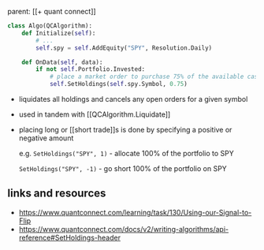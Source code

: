 parent: [[+ quant connect]]

```python
class Algo(QCAlgorithm):
    def Initialize(self):
        # ...
        self.spy = self.AddEquity("SPY", Resolution.Daily)

    def OnData(self, data):
        if not self.Portfolio.Invested:
            # place a market order to purchase 75% of the available cash in SPY
            self.SetHoldings(self.spy.Symbol, 0.75)
```

- liquidates all holdings and cancels any open orders for a given symbol
- used in tandem with [[QCAlgorithm.Liquidate]]
- placing long or [[short trade]]s is done by specifying a positive or negative
  amount

  e.g. `SetHoldings("SPY", 1)` - allocate 100% of the portfolio to SPY

  `SetHoldings("SPY", -1)` - go short 100% of the portfolio on SPY

## links and resources

- https://www.quantconnect.com/learning/task/130/Using-our-Signal-to-Flip
- https://www.quantconnect.com/docs/v2/writing-algorithms/api-reference#SetHoldings-header
